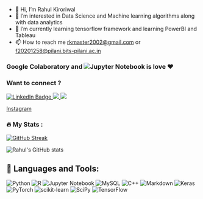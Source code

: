 - 👋 Hi, I’m Rahul Kiroriwal
- 👀 I’m interested in Data Science and Machine learning algorithms along with data analytics
- 🌱 I’m currently learning tensorflow framework and learning PowerBI and Tableau 
- 📫 How to reach me rkmaster2002@gmail.com or f20201258@pilani.bits-pilani.ac.in


### Google Colaboratory and ![Jupyter Notebook](https://img.shields.io/badge/jupyter-%23FA0F00.svg?style=for-the-badge&logo=jupyter&logoColor=white) is love :heart:

### Want to connect ?  
<div id="badges">
  <a href="https://www.linkedin.com/in/rahul-kiroriwal-333936215/">
    <img src="https://img.shields.io/badge/LinkedIn-blue?style=for-the-badge&logo=linkedin&logoColor=white" alt="LinkedIn Badge"/>
  </a>
<a href="mailto:rkmaster2002@gmail.com?"><img src="https://img.shields.io/badge/gmail-%23DD0031.svg?&style=for-the-badge&logo=gmail&logoColor=white"/>
	</a>
<a href="https://www.instagram.com/manwithabazooka/"><img src="https://img.shields.io/badge/Instagram-E4405F?style=for-the-badge&logo=instagram&logoColor=white	"/>
</a>
</div>




[Instagram](https://www.instagram.com/manwithabazooka/) 


### :fire: My Stats : 

[![GitHub Streak](http://github-readme-streak-stats.herokuapp.com?user=Rkinbag&theme=dracula&background=000000)](https://git.io/streak-stats)  

![Rahul's GitHub stats](https://github-readme-stats.vercel.app/api?username=Rkinbag&show_icons=true&theme=radical)








## 🧰 Languages and Tools:  
![Python](https://img.shields.io/badge/python-3670A0?style=for-the-badge&logo=python&logoColor=ffdd54)
![R](https://img.shields.io/badge/r-%23276DC3.svg?style=for-the-badge&logo=r&logoColor=white)
![Jupyter Notebook](https://img.shields.io/badge/jupyter-%23FA0F00.svg?style=for-the-badge&logo=jupyter&logoColor=white)
![MySQL](https://img.shields.io/badge/mysql-%2300f.svg?style=for-the-badge&logo=mysql&logoColor=white)
![C++](https://img.shields.io/badge/c++-%2300599C.svg?style=for-the-badge&logo=c%2B%2B&logoColor=white)
![Markdown](https://img.shields.io/badge/markdown-%23000000.svg?style=for-the-badge&logo=markdown&logoColor=white)
![Keras](https://img.shields.io/badge/Keras-%23D00000.svg?style=for-the-badge&logo=Keras&logoColor=white)
![PyTorch](https://img.shields.io/badge/PyTorch-%23EE4C2C.svg?style=for-the-badge&logo=PyTorch&logoColor=white)
![scikit-learn](https://img.shields.io/badge/scikit--learn-%23F7931E.svg?style=for-the-badge&logo=scikit-learn&logoColor=white)
![SciPy](https://img.shields.io/badge/SciPy-%230C55A5.svg?style=for-the-badge&logo=scipy&logoColor=%white)
![TensorFlow](https://img.shields.io/badge/TensorFlow-%23FF6F00.svg?style=for-the-badge&logo=TensorFlow&logoColor=white)


	




<!---
Rkinbag/Rkinbag is a ✨ special ✨ repository because its `README.md` (this file) appears on your GitHub profile.
You can click the Preview link to take a look at your changes.
--->
